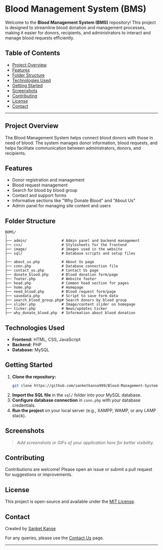 # Blood Management System (BMS)

Welcome to the **Blood Management System (BMS)** repository! This project is designed to streamline blood donation and management processes, making it easier for donors, recipients, and administrators to interact and manage blood requests efficiently.

## Table of Contents

- [Project Overview](#project-overview)
- [Features](#features)
- [Folder Structure](#folder-structure)
- [Technologies Used](#technologies-used)
- [Getting Started](#getting-started)
- [Screenshots](#screenshots)
- [Contributing](#contributing)
- [License](#license)
- [Contact](#contact)

---

## Project Overview

The Blood Management System helps connect blood donors with those in need of blood. The system manages donor information, blood requests, and helps facilitate communication between administrators, donors, and recipients.

## Features

- Donor registration and management
- Blood request management
- Search for blood by blood group
- Contact and support forms
- Informative sections like "Why Donate Blood" and "About Us"
- Admin panel for managing site content and users

## Folder Structure

```
BDMS/
│
├── admin/                # Admin panel and backend management
├── css/                  # Stylesheets for the frontend
├── image/                # Images used in the website
├── sql/                  # Database scripts and setup files
│
├── about_us.php          # About Us page
├── conn.php              # Database connection file
├── contact_us.php        # Contact Us page
├── donate_blood.php      # Blood donation form/page
├── footer.php            # Website footer
├── head.php              # Common head section for pages
├── home.php              # Homepage
├── need_blood.php        # Blood request form/page
├── savedata.php          # Script to save form data
├── search_blood_group.php# Search donors by blood group
├── slider.php            # Image/content slider on homepage
├── ticker.php            # News/updates ticker
├── why_donate_blood.php  # Information about blood donation
```

## Technologies Used

- **Frontend:** HTML, CSS, JavaScript
- **Backend:** PHP
- **Database:** MySQL

## Getting Started

1. **Clone the repository:**
   ```sh
   git clone https://github.com/sanketkanse999/Blood-Management-System.git
   ```
2. **Import the SQL file** in the `sql/` folder into your MySQL database.
3. **Configure database connection** in `conn.php` with your database credentials.
4. **Run the project** on your local server (e.g., XAMPP, WAMP, or any LAMP stack).

## Screenshots

> *Add screenshots or GIFs of your application here for better visibility.*

## Contributing

Contributions are welcome! Please open an issue or submit a pull request for suggestions or improvements.

## License

This project is open-source and available under the [MIT License](LICENSE).

## Contact

Created by [Sanket Kanse](https://github.com/sanketkanse999)

For any queries, please use the [Contact Us](contact_us.php) page.

---
